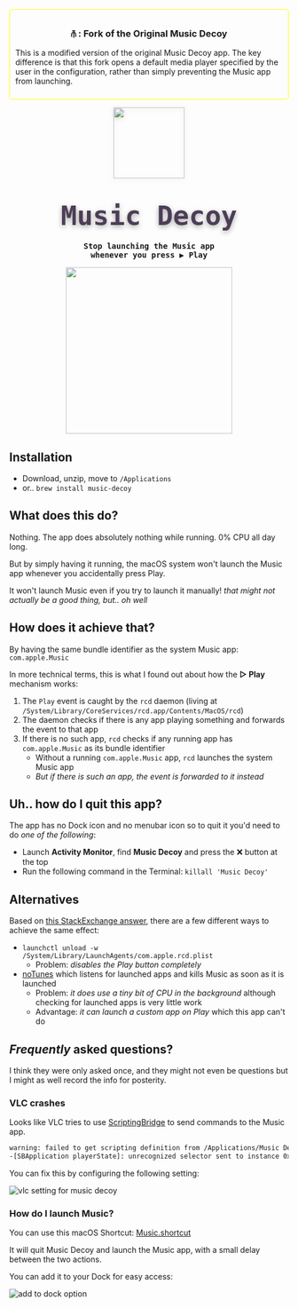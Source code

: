 <div style="border: 1px solid yellow; padding: 10px; border-radius: 5px;">
    <h3 style="text-align: center;">⫚ : Fork of the Original Music Decoy</h3>
    <p>This is a modified version of the original Music Decoy app. The key difference is that this fork opens a default media player specified by the user in the configuration, rather than simply preventing the Music app from launching.</p>
</div>

<p align="center">
    <a href="https://files.lowtechguys.com/MusicDecoy.zip"><img width="128" height="128" src="Music/Assets.xcassets/AppIcon.appiconset/icon_256x256.png" style="filter: drop-shadow(0px 2px 4px rgba(80, 50, 6, 0.2));"></a>
    <h1 align="center"><code style="text-shadow: 0px 3px 10px rgba(8, 0, 6, 0.35); font-size: 3rem; font-family: ui-monospace, Menlo, monospace; font-weight: 800; background: transparent; color: #4d3e56; padding: 0.2rem 0.2rem; border-radius: 6px">Music Decoy</code></h1>
    <h4 align="center" style="padding: 0; margin: 0; font-family: ui-monospace, monospace;">Stop launching the Music app<br>whenever you press <b>▶ Play</b></h4>
</p>

<p align="center">
    <a href="https://files.lowtechguys.com/MusicDecoy.zip">
        <img width=300 src="https://files.alinpanaitiu.com/download-button-dark.svg">
    </a>
</p>

## Installation

- Download, unzip, move to `/Applications`
- or.. `brew install music-decoy`


## What does this do?

Nothing. The app does absolutely nothing while running. 0% CPU all day long.

But by simply having it running, the macOS system won't launch the Music app whenever you accidentally press Play.

It won't launch Music even if you try to launch it manually! *that might not actually be a good thing, but.. oh well*

## How does it achieve that?

By having the same bundle identifier as the system Music app: `com.apple.Music`

In more technical terms, this is what I found out about how the **▷ Play** mechanism works:

1. The `Play` event is caught by the `rcd` daemon (living at `/System/Library/CoreServices/rcd.app/Contents/MacOS/rcd`)
2. The daemon checks if there is any app playing something and forwards the event to that app
3. If there is no such app, `rcd` checks if any running app has `com.apple.Music` as its bundle identifier
    - Without a running `com.apple.Music` app, `rcd` launches the system Music app
    - *But if there is such an app, the event is forwarded to it instead*

## Uh.. how do I quit this app?

The app has no Dock icon and no menubar icon so to quit it you'd need to do *one of the following*:

- Launch **Activity Monitor**, find **Music Decoy** and press the ❌ button at the top
- Run the following command in the Terminal: `killall 'Music Decoy'`

## Alternatives

Based on [this StackExchange answer](https://apple.stackexchange.com/questions/372948/how-can-i-prevent-music-app-from-starting-automatically-randomly), there are a few different ways to achieve the same effect:

- `launchctl unload -w /System/Library/LaunchAgents/com.apple.rcd.plist`
    - Problem: *disables the Play button completely*
- [noTunes](https://github.com/tombonez/noTunes) which listens for launched apps and kills Music as soon as it is launched
    - Problem: *it does use a tiny bit of CPU in the background* although checking for launched apps is very little work
    - Advantage: *it can launch a custom app on Play* which this app can't do

## *Frequently* asked questions?

I think they were only asked once, and they might not even be questions but I might as well record the info for posterity.

### VLC crashes

Looks like VLC tries to use [ScriptingBridge](https://developer.apple.com/documentation/scriptingbridge) to send commands to the Music app.

```sh
warning: failed to get scripting definition from /Applications/Music Decoy.app; it may not be scriptable.
-[SBApplication playerState]: unrecognized selector sent to instance 0x600003399050
```

You can fix this by configuring the following setting:

![vlc setting for music decoy](https://files.lowtechguys.com/vlc-music-decoy-setting.png)

### How do I launch Music?

You can use this macOS Shortcut: [Music.shortcut](https://github.com/FuzzyIdeas/MusicDecoy/raw/main/Assets/Music.shortcut)

It will quit Music Decoy and launch the Music app, with a small delay between the two actions.

You can add it to your Dock for easy access:

![add to dock option](Assets/add-to-dock.png)
